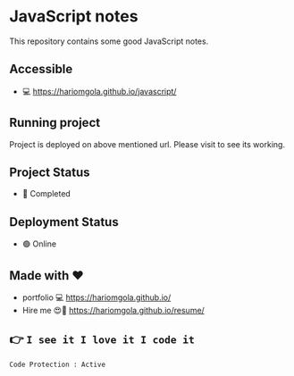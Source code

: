 # JavaScript notes
This repository contains some good JavaScript notes.

## Accessible
 - :computer: https://hariomgola.github.io/javascript/

## Running project
 Project is deployed on above mentioned url. Please visit to see its working.

## Project Status
  - :bell: Completed

## Deployment Status
  - :green_circle: Online

## Made with :heart:
 - portfolio :computer: https://hariomgola.github.io/
 - Hire me :heart_eyes::yellow_heart: https://hariomgola.github.io/resume/

## :point_right: `I see it I love it I code it`

```
Code Protection : Active
```